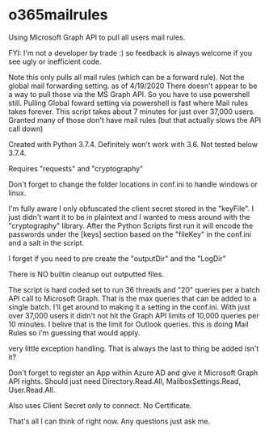 # o365mailrules

Using Microsoft Graph API to pull all users mail rules.

FYI: I'm not a developer by trade :) so feedback is always welcome if you see ugly or inefficient code.

Note this only pulls all mail rules (which can be a forward rule). Not the global mail forwarding setting. as of 4/19/2020 There doesn't appear to be a way to pull those via the MS Graph API. So you have to use powershell still. Pulling Global foward setting via powershell is fast where Mail rules takes forever. This script takes about 7 minutes for just over 37,000 users. Granted many of those don't have mail rules (but that actually slows the API call down)

Created with Python 3.7.4. Definitely  won't work with 3.6. Not tested below 3.7.4.

Requires "requests" and "cryptography"

Don't forget to change the folder locations in conf.ini to handle windows or linux.

I'm fully aware I only obfuscated the client secret stored in the "keyFile". I just didn't want it to be in plaintext and I wanted to mess around with the "cryptography" library. After the Python Scripts first run it will encode the passwords under the [keys] section based on the "fileKey" in the conf.ini and a salt in the script. 

I forget if you need to pre create the "outputDir" and the "LogDir"

There is NO builtin cleanup out outputted files.

The script is hard coded set to run 36 threads and "20" queries per a batch API call to Microsoft Graph. That is the max queries that can be added to a single batch. I'll get around to making it a setting in the conf.ini. With just over 37,000 users it didn't not hit the Graph API limits of 10,000 queries per 10 minutes. I belive that is the limit for Outlook queries. this is doing Mail Rules so i'm guessing that would apply.

very little exception handling. That is always the last to thing be added isn't it?

Don't forget to register an App within Azure AD and give it Microsoft Graph API rights. Should just need Directory.Read.All, MailboxSettings.Read, User.Read.All.

Also uses Client Secret only to connect. No Certificate. 

That's all I can think of right now. Any questions just ask me.

